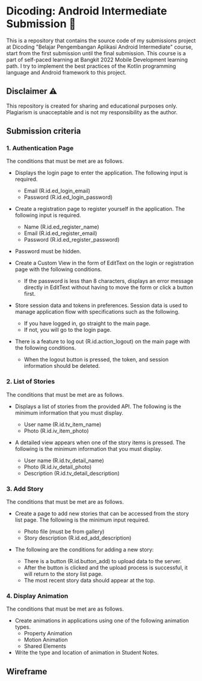 # Dicoding: Android Intermediate Submission 📱
<p>This is a repository that contains the source code of my submissions project at Dicoding "Belajar Pengembangan Aplikasi Android Intermediate" course, start from the first submission until the final submission. This course is a part of self-paced learning at Bangkit 2022 Mobile Development learning path. I try to implement the best practices of the Kotlin programming language and Android framework to this project.</p>

## Disclaimer ⚠️
This repository is created for sharing and educational purposes only. Plagiarism is unacceptable and is not my responsibility as the author.

## Submission criteria
### 1. Authentication Page
The conditions that must be met are as follows.
- Displays the login page to enter the application. The following input is required.
    - Email (R.id.ed_login_email)
    - Password (R.id.ed_login_password)

- Create a registration page to register yourself in the application. The following input is required.
    - Name (R.id.ed_register_name)
    - Email (R.id.ed_register_email)
    - Password (R.id.ed_register_password)
- Password must be hidden.
- Create a Custom View in the form of EditText on the login or registration page with the following conditions.
    - If the password is less than 8 characters, displays an error message directly in EditText without having to move the form or click a button first.
- Store session data and tokens in preferences. Session data is used to manage application flow with specifications such as the following.
    - If you have logged in, go straight to the main page.
    - If not, you will go to the login page.
- There is a feature to log out (R.id.action_logout) on the main page with the following conditions.
    - When the logout button is pressed, the token, and session information should be deleted.

### 2. List of Stories
The conditions that must be met are as follows.
- Displays a list of stories from the provided API. The following is the minimum information that you must display.
    - User name (R.id.tv_item_name)
    - Photo (R.id.iv_item_photo)

- A detailed view appears when one of the story items is pressed. The following is the minimum information that you must display.
    - User name (R.id.tv_detail_name)
    - Photo (R.id.iv_detail_photo)
    - Description (R.id.tv_detail_description)

### 3. Add Story
The conditions that must be met are as follows.
- Create a page to add new stories that can be accessed from the story list page. The following is the minimum input required.
    - Photo file (must be from gallery)
    - Story description (R.id.ed_add_description)

- The following are the conditions for adding a new story:
    - There is a button (R.id.button_add) to upload data to the server.
    - After the button is clicked and the upload process is successful, it will return to the story list page.
    - The most recent story data should appear at the top.

### 4. Display Animation
The conditions that must be met are as follows.
- Create animations in applications using one of the following animation types.
    - Property Animation
    - Motion Animation
    - Shared Elements
- Write the type and location of animation in Student Notes.

## Wireframe


